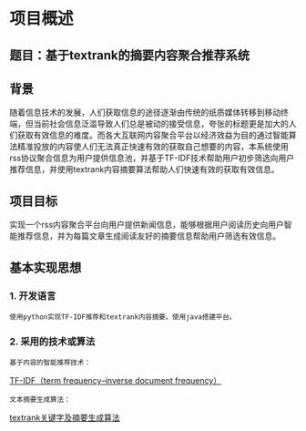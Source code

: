 # 项目概述
 
## 题目：基于textrank的摘要内容聚合推荐系统

## 背景  

<p word-wrap:break-word> 随着信息技术的发展，人们获取信息的途径逐渐由传统的纸质媒体转移到移动终端，但当前社会信息泛滥导致人们总是被动的接受信息，夸张的标题更是加大的人们获取有效信息的难度。而各大互联网内容聚合平台以经济效益为目的通过智能算法精准投放的内容使人们无法真正快速有效的获取自己想要的内容，本系统使用rss协议聚合信息为用户提供信息池，并基于TF-IDF技术帮助用户初步筛选向用户推荐信息，并使用textrank内容摘要算法帮助人们快速有效的获取有效信息。</p>  
    
## 项目目标  

<p word-wrap:break-word>实现一个rss内容聚合平台向用户提供新闻信息，能够根据用户阅读历史向用户智能推荐信息，并为每篇文章生成阅读友好的摘要信息帮助用户筛选有效信息。</p>  


## 基本实现思想

### 1. 开发语言

    使用python实现TF-IDF推荐和textrank内容摘要。使用java搭建平台。


### 2. 采用的技术或算法
    
    基于内容的智能推荐技术：
<a href="https://baike.baidu.com/item/tf-idf/8816134?fr=aladdin">TF-IDF（term frequency–inverse document frequency）</a>

    文本摘要生成算法：
<a href="https://www.cnblogs.com/xueyinzhe/p/7101295.html">textrank关键字及摘要生成算法</a>
    

